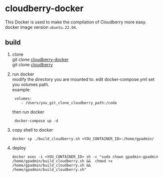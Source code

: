 # cloudberry-docker
This Docker is used to make the compilation of Cloudberry more easy. docker image version `ubuntu.22.04`.

## build

1. clone  
git clone [cloudberry-docker](https://github.com/MisterRaindrop/cloudberry-docker)  
git clone [cloudberry](https://github.com/apache/cloudberry)

   
2. run docker   
  modify the directory you are mounted to. edit docker-compose.yml set you volumes path.  
example:  
    ```
     volumes:
        - /Users/you_git_clone_cloudberry_path:/code
    ```
    
    then run docker  
    ```
     docker-compose up -d
    ```

3. copy shell to docker
    ```
    docker cp ./build_cloudberry.sh <YOU_CONTAINER_ID>:/home/gpadmin/
    ```
4. deploy  
    ```
    docker exec -i <YOU_CONTAINER_ID> sh -c "sudo chown gpadmin:gpadmin /home/gpadmin/build_cloudberry.sh &&  chmod +x /home/gpadmin/build_cloudberry.sh && /home/gpadmin/build_cloudberry.sh"
    ```
